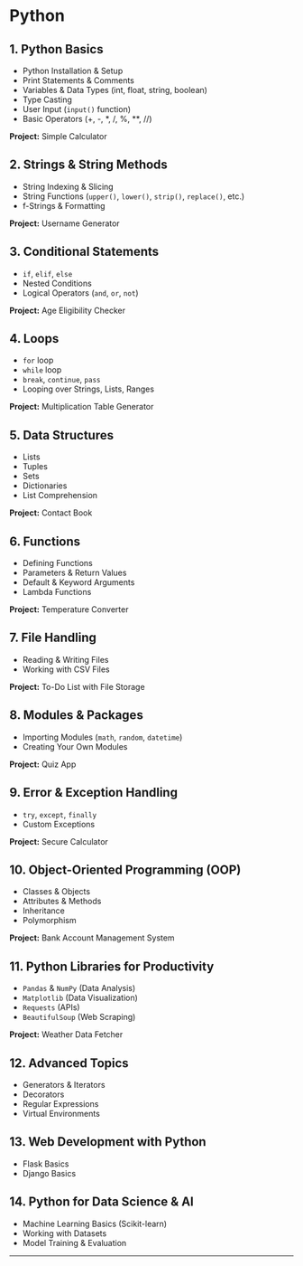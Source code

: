 # Python 

## 1. Python Basics
- Python Installation & Setup
- Print Statements & Comments
- Variables & Data Types (int, float, string, boolean)
- Type Casting
- User Input (`input()` function)
- Basic Operators (+, -, *, /, %, **, //)
  
**Project:** Simple Calculator

## 2. Strings & String Methods
- String Indexing & Slicing
- String Functions (`upper()`, `lower()`, `strip()`, `replace()`, etc.)
- f-Strings & Formatting
  
**Project:** Username Generator

## 3. Conditional Statements
- `if`, `elif`, `else`
- Nested Conditions
- Logical Operators (`and`, `or`, `not`)
  
**Project:** Age Eligibility Checker

## 4. Loops
- `for` loop
- `while` loop
- `break`, `continue`, `pass`
- Looping over Strings, Lists, Ranges
  
**Project:** Multiplication Table Generator

## 5. Data Structures
- Lists
- Tuples
- Sets
- Dictionaries
- List Comprehension
  
**Project:** Contact Book

## 6. Functions
- Defining Functions
- Parameters & Return Values
- Default & Keyword Arguments
- Lambda Functions
  
**Project:** Temperature Converter

## 7. File Handling
- Reading & Writing Files
- Working with CSV Files
  
**Project:** To-Do List with File Storage

## 8. Modules & Packages
- Importing Modules (`math`, `random`, `datetime`)
- Creating Your Own Modules
  
**Project:** Quiz App

## 9. Error & Exception Handling
- `try`, `except`, `finally`
- Custom Exceptions
  
**Project:** Secure Calculator

## 10. Object-Oriented Programming (OOP)
- Classes & Objects
- Attributes & Methods
- Inheritance
- Polymorphism
  
**Project:** Bank Account Management System

## 11. Python Libraries for Productivity
- `Pandas` & `NumPy` (Data Analysis)
- `Matplotlib` (Data Visualization)
- `Requests` (APIs)
- `BeautifulSoup` (Web Scraping)
  
**Project:** Weather Data Fetcher

## 12. Advanced Topics
- Generators & Iterators
- Decorators
- Regular Expressions
- Virtual Environments

## 13. Web Development with Python
- Flask Basics
- Django Basics

## 14. Python for Data Science & AI
- Machine Learning Basics (Scikit-learn)
- Working with Datasets
- Model Training & Evaluation

---
